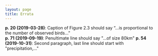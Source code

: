 ```yaml
---
layout: page
title: Errata
---
```

**p. 20 (2019-03-28)**: Caption of Figure 2.3 should say “…is proportional to the number of observed birds…”  
**p. 71 (2019-09-19)**: Penultimate line should say "...of size 80km"
**p. 54 (2019-10-31)**: Second paragraph, last line should start with "precipitation,..."
